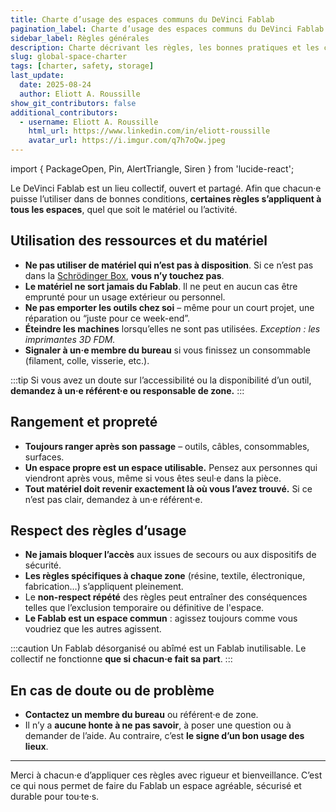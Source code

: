 ```yaml
---
title: Charte d’usage des espaces communs du DeVinci Fablab
pagination_label: Charte d’usage des espaces communs du DeVinci Fablab
sidebar_label: Règles générales
description: Charte décrivant les règles, les bonnes pratiques et les contacts pour l’ensemble de l’espace du DeVinci Fablab.
slug: global-space-charter
tags: [charter, safety, storage]
last_update:
  date: 2025-08-24
  author: Eliott A. Roussille
show_git_contributors: false
additional_contributors:
  - username: Eliott A. Roussille
    html_url: https://www.linkedin.com/in/eliott-roussille
    avatar_url: https://i.imgur.com/q7h7oQw.jpeg
---
```


import { PackageOpen, Pin, AlertTriangle, Siren } from 'lucide-react';

Le DeVinci Fablab est un lieu collectif, ouvert et partagé. Afin que chacun·e puisse l’utiliser dans de bonnes conditions, **certaines règles s’appliquent à tous les espaces**, quel que soit le matériel ou l’activité.

## <PackageOpen /> Utilisation des ressources et du matériel

- **Ne pas utiliser de matériel qui n’est pas à disposition**. Si ce n’est pas dans la [Schrödinger Box](../srg#le-recyclage-des-projets), **vous n’y touchez pas**.
- **Le matériel ne sort jamais du Fablab**. Il ne peut en aucun cas être emprunté pour un usage extérieur ou personnel.
- **Ne pas emporter les outils chez soi** – même pour un court projet, une réparation ou “juste pour ce week-end”.
- **Éteindre les machines** lorsqu’elles ne sont pas utilisées.
  _Exception : les imprimantes 3D FDM._
- **Signaler à un·e membre du bureau** si vous finissez un consommable (filament, colle, visserie, etc.).

:::tip
Si vous avez un doute sur l’accessibilité ou la disponibilité d’un outil, **demandez à un·e référent·e ou responsable de zone.**
:::

## <Pin /> Rangement et propreté

- **Toujours ranger après son passage** – outils, câbles, consommables, surfaces.
- **Un espace propre est un espace utilisable.**
  Pensez aux personnes qui viendront après vous, même si vous êtes seul·e dans la pièce.
- **Tout matériel doit revenir exactement là où vous l’avez trouvé.**
  Si ce n’est pas clair, demandez à un·e référent·e.

## <AlertTriangle /> Respect des règles d’usage

- **Ne jamais bloquer l’accès** aux issues de secours ou aux dispositifs de sécurité.
- **Les règles spécifiques à chaque zone** (résine, textile, électronique, fabrication…) s’appliquent pleinement.
- Le **non-respect répété** des règles peut entraîner des conséquences telles que l’exclusion temporaire ou définitive de l'espace.
- **Le Fablab est un espace commun** : agissez toujours comme vous voudriez que les autres agissent.

:::caution
Un Fablab désorganisé ou abîmé est un Fablab inutilisable.
Le collectif ne fonctionne **que si chacun·e fait sa part**.
:::

## <Siren /> En cas de doute ou de problème

- **Contactez un membre du bureau** ou référent·e de zone.
- Il n’y a **aucune honte à ne pas savoir**, à poser une question ou à demander de l’aide. Au contraire, c’est **le signe d’un bon usage des lieux**.

---

Merci à chacun·e d’appliquer ces règles avec rigueur et bienveillance. C’est ce qui nous permet de faire du Fablab un espace agréable, sécurisé et durable pour tou·te·s.
